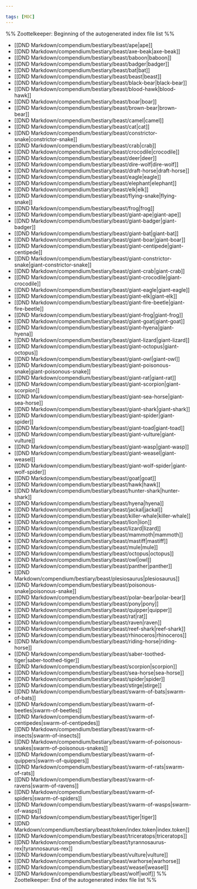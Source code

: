 ```yaml
---

tags: [MOC]
---
```

%% Zoottelkeeper: Beginning of the autogenerated index file list  %%
-  [[DND Markdown/compendium/bestiary/beast/ape|ape]]
-  [[DND Markdown/compendium/bestiary/beast/axe-beak|axe-beak]]
-  [[DND Markdown/compendium/bestiary/beast/baboon|baboon]]
-  [[DND Markdown/compendium/bestiary/beast/badger|badger]]
-  [[DND Markdown/compendium/bestiary/beast/bat|bat]]
-  [[DND Markdown/compendium/bestiary/beast/beast|beast]]
-  [[DND Markdown/compendium/bestiary/beast/black-bear|black-bear]]
-  [[DND Markdown/compendium/bestiary/beast/blood-hawk|blood-hawk]]
-  [[DND Markdown/compendium/bestiary/beast/boar|boar]]
-  [[DND Markdown/compendium/bestiary/beast/brown-bear|brown-bear]]
-  [[DND Markdown/compendium/bestiary/beast/camel|camel]]
-  [[DND Markdown/compendium/bestiary/beast/cat|cat]]
-  [[DND Markdown/compendium/bestiary/beast/constrictor-snake|constrictor-snake]]
-  [[DND Markdown/compendium/bestiary/beast/crab|crab]]
-  [[DND Markdown/compendium/bestiary/beast/crocodile|crocodile]]
-  [[DND Markdown/compendium/bestiary/beast/deer|deer]]
-  [[DND Markdown/compendium/bestiary/beast/dire-wolf|dire-wolf]]
-  [[DND Markdown/compendium/bestiary/beast/draft-horse|draft-horse]]
-  [[DND Markdown/compendium/bestiary/beast/eagle|eagle]]
-  [[DND Markdown/compendium/bestiary/beast/elephant|elephant]]
-  [[DND Markdown/compendium/bestiary/beast/elk|elk]]
-  [[DND Markdown/compendium/bestiary/beast/flying-snake|flying-snake]]
-  [[DND Markdown/compendium/bestiary/beast/frog|frog]]
-  [[DND Markdown/compendium/bestiary/beast/giant-ape|giant-ape]]
-  [[DND Markdown/compendium/bestiary/beast/giant-badger|giant-badger]]
-  [[DND Markdown/compendium/bestiary/beast/giant-bat|giant-bat]]
-  [[DND Markdown/compendium/bestiary/beast/giant-boar|giant-boar]]
-  [[DND Markdown/compendium/bestiary/beast/giant-centipede|giant-centipede]]
-  [[DND Markdown/compendium/bestiary/beast/giant-constrictor-snake|giant-constrictor-snake]]
-  [[DND Markdown/compendium/bestiary/beast/giant-crab|giant-crab]]
-  [[DND Markdown/compendium/bestiary/beast/giant-crocodile|giant-crocodile]]
-  [[DND Markdown/compendium/bestiary/beast/giant-eagle|giant-eagle]]
-  [[DND Markdown/compendium/bestiary/beast/giant-elk|giant-elk]]
-  [[DND Markdown/compendium/bestiary/beast/giant-fire-beetle|giant-fire-beetle]]
-  [[DND Markdown/compendium/bestiary/beast/giant-frog|giant-frog]]
-  [[DND Markdown/compendium/bestiary/beast/giant-goat|giant-goat]]
-  [[DND Markdown/compendium/bestiary/beast/giant-hyena|giant-hyena]]
-  [[DND Markdown/compendium/bestiary/beast/giant-lizard|giant-lizard]]
-  [[DND Markdown/compendium/bestiary/beast/giant-octopus|giant-octopus]]
-  [[DND Markdown/compendium/bestiary/beast/giant-owl|giant-owl]]
-  [[DND Markdown/compendium/bestiary/beast/giant-poisonous-snake|giant-poisonous-snake]]
-  [[DND Markdown/compendium/bestiary/beast/giant-rat|giant-rat]]
-  [[DND Markdown/compendium/bestiary/beast/giant-scorpion|giant-scorpion]]
-  [[DND Markdown/compendium/bestiary/beast/giant-sea-horse|giant-sea-horse]]
-  [[DND Markdown/compendium/bestiary/beast/giant-shark|giant-shark]]
-  [[DND Markdown/compendium/bestiary/beast/giant-spider|giant-spider]]
-  [[DND Markdown/compendium/bestiary/beast/giant-toad|giant-toad]]
-  [[DND Markdown/compendium/bestiary/beast/giant-vulture|giant-vulture]]
-  [[DND Markdown/compendium/bestiary/beast/giant-wasp|giant-wasp]]
-  [[DND Markdown/compendium/bestiary/beast/giant-weasel|giant-weasel]]
-  [[DND Markdown/compendium/bestiary/beast/giant-wolf-spider|giant-wolf-spider]]
-  [[DND Markdown/compendium/bestiary/beast/goat|goat]]
-  [[DND Markdown/compendium/bestiary/beast/hawk|hawk]]
-  [[DND Markdown/compendium/bestiary/beast/hunter-shark|hunter-shark]]
-  [[DND Markdown/compendium/bestiary/beast/hyena|hyena]]
-  [[DND Markdown/compendium/bestiary/beast/jackal|jackal]]
-  [[DND Markdown/compendium/bestiary/beast/killer-whale|killer-whale]]
-  [[DND Markdown/compendium/bestiary/beast/lion|lion]]
-  [[DND Markdown/compendium/bestiary/beast/lizard|lizard]]
-  [[DND Markdown/compendium/bestiary/beast/mammoth|mammoth]]
-  [[DND Markdown/compendium/bestiary/beast/mastiff|mastiff]]
-  [[DND Markdown/compendium/bestiary/beast/mule|mule]]
-  [[DND Markdown/compendium/bestiary/beast/octopus|octopus]]
-  [[DND Markdown/compendium/bestiary/beast/owl|owl]]
-  [[DND Markdown/compendium/bestiary/beast/panther|panther]]
-  [[DND Markdown/compendium/bestiary/beast/plesiosaurus|plesiosaurus]]
-  [[DND Markdown/compendium/bestiary/beast/poisonous-snake|poisonous-snake]]
-  [[DND Markdown/compendium/bestiary/beast/polar-bear|polar-bear]]
-  [[DND Markdown/compendium/bestiary/beast/pony|pony]]
-  [[DND Markdown/compendium/bestiary/beast/quipper|quipper]]
-  [[DND Markdown/compendium/bestiary/beast/rat|rat]]
-  [[DND Markdown/compendium/bestiary/beast/raven|raven]]
-  [[DND Markdown/compendium/bestiary/beast/reef-shark|reef-shark]]
-  [[DND Markdown/compendium/bestiary/beast/rhinoceros|rhinoceros]]
-  [[DND Markdown/compendium/bestiary/beast/riding-horse|riding-horse]]
-  [[DND Markdown/compendium/bestiary/beast/saber-toothed-tiger|saber-toothed-tiger]]
-  [[DND Markdown/compendium/bestiary/beast/scorpion|scorpion]]
-  [[DND Markdown/compendium/bestiary/beast/sea-horse|sea-horse]]
-  [[DND Markdown/compendium/bestiary/beast/spider|spider]]
-  [[DND Markdown/compendium/bestiary/beast/stirge|stirge]]
-  [[DND Markdown/compendium/bestiary/beast/swarm-of-bats|swarm-of-bats]]
-  [[DND Markdown/compendium/bestiary/beast/swarm-of-beetles|swarm-of-beetles]]
-  [[DND Markdown/compendium/bestiary/beast/swarm-of-centipedes|swarm-of-centipedes]]
-  [[DND Markdown/compendium/bestiary/beast/swarm-of-insects|swarm-of-insects]]
-  [[DND Markdown/compendium/bestiary/beast/swarm-of-poisonous-snakes|swarm-of-poisonous-snakes]]
-  [[DND Markdown/compendium/bestiary/beast/swarm-of-quippers|swarm-of-quippers]]
-  [[DND Markdown/compendium/bestiary/beast/swarm-of-rats|swarm-of-rats]]
-  [[DND Markdown/compendium/bestiary/beast/swarm-of-ravens|swarm-of-ravens]]
-  [[DND Markdown/compendium/bestiary/beast/swarm-of-spiders|swarm-of-spiders]]
-  [[DND Markdown/compendium/bestiary/beast/swarm-of-wasps|swarm-of-wasps]]
-  [[DND Markdown/compendium/bestiary/beast/tiger|tiger]]
-  [[DND Markdown/compendium/bestiary/beast/token/index.token|index.token]]
-  [[DND Markdown/compendium/bestiary/beast/triceratops|triceratops]]
-  [[DND Markdown/compendium/bestiary/beast/tyrannosaurus-rex|tyrannosaurus-rex]]
-  [[DND Markdown/compendium/bestiary/beast/vulture|vulture]]
-  [[DND Markdown/compendium/bestiary/beast/warhorse|warhorse]]
-  [[DND Markdown/compendium/bestiary/beast/weasel|weasel]]
-  [[DND Markdown/compendium/bestiary/beast/wolf|wolf]]
%% Zoottelkeeper: End of the autogenerated index file list  %%
